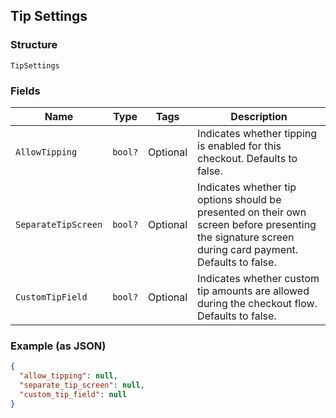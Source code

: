 ## Tip Settings

### Structure

`TipSettings`

### Fields

| Name | Type | Tags | Description |
|  --- | --- | --- | --- |
| `AllowTipping` | `bool?` | Optional | Indicates whether tipping is enabled for this checkout. Defaults to false. |
| `SeparateTipScreen` | `bool?` | Optional | Indicates whether tip options should be presented on their own screen before presenting<br>the signature screen during card payment. Defaults to false. |
| `CustomTipField` | `bool?` | Optional | Indicates whether custom tip amounts are allowed during the checkout flow. Defaults to false. |

### Example (as JSON)

```json
{
  "allow_tipping": null,
  "separate_tip_screen": null,
  "custom_tip_field": null
}
```

